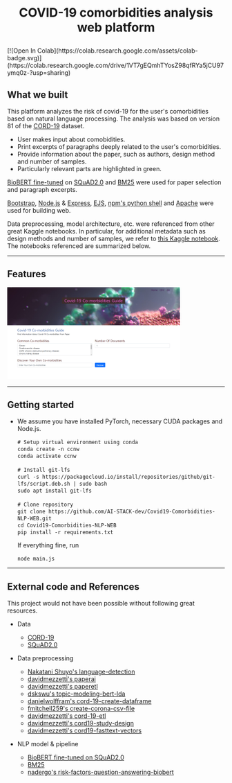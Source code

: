 <h1 align="center">
    <p>COVID-19 comorbidities analysis web platform</p>
</h1>
[![Open In Colab](https://colab.research.google.com/assets/colab-badge.svg)](https://colab.research.google.com/drive/1VT7gEQmhTYosZ98qfRYa5jCU97ymq0z-?usp=sharing)


## What we built
This platform analyzes the risk of covid-19 for the user's comorbidities based on natural language processing.
The analysis was based on version 81 of the [CORD-19](https://pages.semanticscholar.org/coronavirus-research) dataset.
* User makes input about comobidities.
* Print excerpts of paragraphs deeply related to the user's comorbidities.
* Provide information about the paper, such as authors, design method and number of samples.
* Particularly relevant parts are highlighted in green.

[BioBERT fine-tuned](https://huggingface.co/ktrapeznikov/biobert_v1.1_pubmed_squad_v2) on [SQuAD2.0](https://rajpurkar.github.io/SQuAD-explorer/) and [BM25](https://en.wikipedia.org/wiki/Okapi_BM25) were used for paper selection and paragraph excerpts.

[Bootstrap](https://github.com/twbs/bootstrap), [Node.js](https://github.com/nodejs/node) & [Express](https://github.com/expressjs/express), [EJS](https://ejs.co/), [npm's python shell](https://www.npmjs.com/package/python-shell) and [Apache](https://httpd.apache.org/) were used for building web.

Data preprocessing, model architecture, etc. were referenced from other great Kaggle notebooks. In particular, for additional metadata such as design methods and number of samples, we refer to [this Kaggle notebook](https://www.kaggle.com/davidmezzetti/cord19-study-design). The notebooks referenced are summarized below.

---

## Features

[<img src="./data/screenshot.png" width="400">](https://www.youtube.com/watch?v=ymSe6zo-rSo) 

---

## Getting started

- We assume you have installed PyTorch, necessary CUDA packages and Node.js.
    ```
    # Setup virtual environment using conda
    conda create -n ccnw 
    conda activate ccnw

    # Install git-lfs
    curl -s https://packagecloud.io/install/repositories/github/git-lfs/script.deb.sh | sudo bash
    sudo apt install git-lfs

    # Clone repository
    git clone https://github.com/AI-STACK-dev/Covid19-Comorbidities-NLP-WEB.git
    cd Covid19-Comorbidities-NLP-WEB
    pip install -r requirements.txt
    ```
    If everything fine, run
    ```
    node main.js
    ```

---

## External code and References
This project would not have been possible without following great resources.
- Data
    - [CORD-19](https://pages.semanticscholar.org/coronavirus-research)
    - [SQuAD2.0](https://rajpurkar.github.io/SQuAD-explorer/)
- Data preprocessing
    - [Nakatani Shuyo's language-detection](https://pypi.org/project/langdetect/)
    - [davidmezzetti's paperai](https://github.com/neuml/paperai)
    - [davidmezzetti's paperetl](https://github.com/neuml/paperetl)
    - [dskswu's topic-modeling-bert-lda](https://www.kaggle.com/dskswu/topic-modeling-bert-lda/notebook)
    - [danielwolffram's cord-19-create-dataframe](https://www.kaggle.com/danielwolffram/cord-19-create-dataframe)
    - [fmitchell259's create-corona-csv-file](https://www.kaggle.com/fmitchell259/create-corona-csv-file)
    - [davidmezzetti's cord-19-etl](https://www.kaggle.com/davidmezzetti/cord-19-etl/data)
    - [davidmezzetti's cord19-study-design](https://www.kaggle.com/davidmezzetti/cord19-study-design)
    - [davidmezzetti's cord19-fasttext-vectors](https://www.kaggle.com/davidmezzetti/cord19-fasttext-vectors)

- NLP model & pipeline
    - [BioBERT fine-tuned on SQuAD2.0](https://huggingface.co/ktrapeznikov/biobert_v1.1_pubmed_squad_v2)
    - [BM25](https://github.com/dorianbrown/rank_bm25)
    - [nadergo's risk-factors-question-answering-biobert](https://www.kaggle.com/nadergo/risk-factors-question-answering-biobert)
